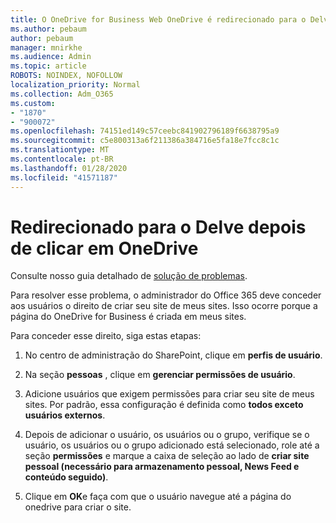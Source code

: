 ```yaml
---
title: O OneDrive for Business Web OneDrive é redirecionado para o Delve
ms.author: pebaum
author: pebaum
manager: mnirkhe
ms.audience: Admin
ms.topic: article
ROBOTS: NOINDEX, NOFOLLOW
localization_priority: Normal
ms.collection: Adm_O365
ms.custom:
- "1870"
- "900072"
ms.openlocfilehash: 74151ed149c57ceebc841902796189f6638795a9
ms.sourcegitcommit: c5e800313a6f211386a384716e5fa18e7fcc8c1c
ms.translationtype: MT
ms.contentlocale: pt-BR
ms.lasthandoff: 01/28/2020
ms.locfileid: "41571187"
---
```

# <a name="redirected-to-delve-after-you-click-onedrive"></a>Redirecionado para o Delve depois de clicar em OneDrive

Consulte nosso guia detalhado de [solução de problemas](https://docs.microsoft.com/sharepoint/support/sites/troubleshooting-guide-for-sites-stopped-at-provisioning).

Para resolver esse problema, o administrador do Office 365 deve conceder aos usuários o direito de criar seu site de meus sites. Isso ocorre porque a página do OneDrive for Business é criada em meus sites.

Para conceder esse direito, siga estas etapas:

1. No centro de administração do SharePoint, clique em **perfis de usuário**.

2. Na seção **pessoas** , clique em **gerenciar permissões de usuário**.

3. Adicione usuários que exigem permissões para criar seu site de meus sites. Por padrão, essa configuração é definida como **todos exceto usuários externos**.

4. Depois de adicionar o usuário, os usuários ou o grupo, verifique se o usuário, os usuários ou o grupo adicionado está selecionado, role até a seção **permissões** e marque a caixa de seleção ao lado de **criar site pessoal (necessário para armazenamento pessoal, News Feed e conteúdo seguido)**.

5. Clique em **OK**e faça com que o usuário navegue até a página do onedrive para criar o site.
